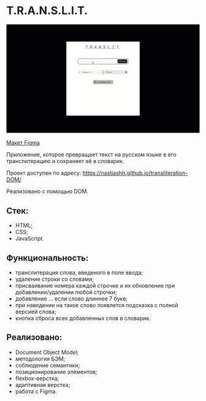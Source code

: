 # T.R.A.N.S.L.I.T.
![screenshot](tr.gif)

[Макет Figma](https://www.figma.com/file/AWCUP5T3n3UnujErifjl2e/ECB-Phase-0-tasks-T.R.A.N.S.L.I.T.-share?node-id=0%3A1)

Приложение, которое превращает текст на русском языке в его транслитерацию и сохраняет её в словарик.

Проект доступен по адресу: https://nastiashh.github.io/transliteration-DOM/

Реализовано с помощью DOM.

## Стек:
- HTML;
- CSS;
- JavaScript.

## Функциональность:
- транслитерация слова, введеного в поле ввода;
- удаление строки со словами;
- присваивание номера каждой строчке и их обновление при добавлении/удалении любой строчки;
- добавление ... если слово длиннее 7 букв;
- при наведении на такое слово появлется подсказка с полной версией слова;
- кнопка сброса всех добавленных слов в словарик.


## Реализовано:
- Document Object Model;
- методология БЭМ;
- соблюдение семантики;
- позиционирование элементов;
- flexbox-верстка;
- адаптивная верстка;
- работа с Figma.
